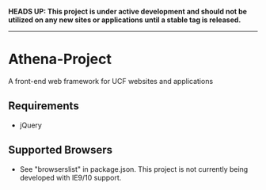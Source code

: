 **HEADS UP: This project is under active development and should not be utilized on any new sites or applications until a stable tag is released.**

---

# Athena-Project
A front-end web framework for UCF websites and applications

## Requirements
- jQuery

## Supported Browsers
- See "browserslist" in package.json.  This project is not currently being developed with IE9/10 support.
